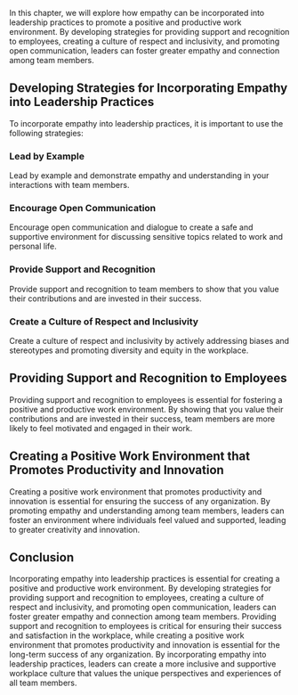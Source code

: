 
In this chapter, we will explore how empathy can be incorporated into leadership practices to promote a positive and productive work environment. By developing strategies for providing support and recognition to employees, creating a culture of respect and inclusivity, and promoting open communication, leaders can foster greater empathy and connection among team members.

Developing Strategies for Incorporating Empathy into Leadership Practices
-------------------------------------------------------------------------

To incorporate empathy into leadership practices, it is important to use the following strategies:

### Lead by Example

Lead by example and demonstrate empathy and understanding in your interactions with team members.

### Encourage Open Communication

Encourage open communication and dialogue to create a safe and supportive environment for discussing sensitive topics related to work and personal life.

### Provide Support and Recognition

Provide support and recognition to team members to show that you value their contributions and are invested in their success.

### Create a Culture of Respect and Inclusivity

Create a culture of respect and inclusivity by actively addressing biases and stereotypes and promoting diversity and equity in the workplace.

Providing Support and Recognition to Employees
----------------------------------------------

Providing support and recognition to employees is essential for fostering a positive and productive work environment. By showing that you value their contributions and are invested in their success, team members are more likely to feel motivated and engaged in their work.

Creating a Positive Work Environment that Promotes Productivity and Innovation
------------------------------------------------------------------------------

Creating a positive work environment that promotes productivity and innovation is essential for ensuring the success of any organization. By promoting empathy and understanding among team members, leaders can foster an environment where individuals feel valued and supported, leading to greater creativity and innovation.

Conclusion
----------

Incorporating empathy into leadership practices is essential for creating a positive and productive work environment. By developing strategies for providing support and recognition to employees, creating a culture of respect and inclusivity, and promoting open communication, leaders can foster greater empathy and connection among team members. Providing support and recognition to employees is critical for ensuring their success and satisfaction in the workplace, while creating a positive work environment that promotes productivity and innovation is essential for the long-term success of any organization. By incorporating empathy into leadership practices, leaders can create a more inclusive and supportive workplace culture that values the unique perspectives and experiences of all team members.
